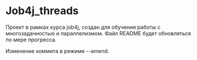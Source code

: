 # Job4j_threads

Проект в рамках курса job4j, создан для обучения работы с многозадачностью и параллелизмом. 
Файл README будет обновляться по мере прогресса.

Изменение коммита в режиме --amend.